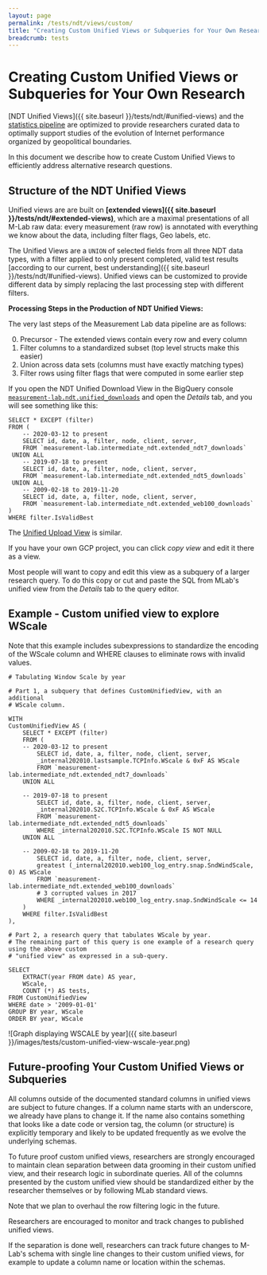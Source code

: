 ```yaml
---
layout: page
permalink: /tests/ndt/views/custom/
title: "Creating Custom Unified Views or Subqueries for Your Own Research"
breadcrumb: tests
---
```


# Creating Custom Unified Views or Subqueries for Your Own Research

[NDT Unified Views]({{ site.baseurl }}/tests/ndt/#unified-views) and the [statistics pipeline](https://github.com/m-lab/stats-pipeline/#statistics-pipeline-service) are optimized to provide
researchers curated data to optimally support studies of the
evolution of Internet performance organized by geopolitical boundaries.

In this document we describe how to create Custom Unified Views to efficiently address
alternative research questions.

## Structure of the NDT Unified Views

Unified views are are built on **[extended views]({{ site.baseurl }}/tests/ndt/#extended-views)**, which are a
maximal presentations of all M-Lab raw data: every measurement (raw row) is
annotated with everything we know about the data, including filter flags, Geo
labels, etc.

The Unified Views are a `UNION` of selected fields from all three NDT data types,
with a filter applied to only present completed, valid test results [according to
our current, best understanding]({{ site.baseurl }}/tests/ndt/#unified-views).
Unified views can be customized to provide different data by simply replacing the last
processing step with different filters.

**Processing Steps in the Production of NDT Unified Views:**

The very last steps of the Measurement Lab data pipeline are as follows:

0. Precursor - The extended views contain every row and every column
1. Filter columns to a standardized subset (top level structs make this easier)
2. Union across data sets (columns must have exactly matching types)
3. Filter rows using filter flags that were computed in some earlier step

If you open the NDT Unified Download View in the BigQuery console  [`measurement-lab.ndt.unified_downloads`](https://console.cloud.google.com/bigquery?project=measurement-lab&p=measurement-lab&d=ndt&t=unified_downloads&page=table) and 
open the _Details_ tab, and you will see something like this:

```~sql
SELECT * EXCEPT (filter)
FROM (
    -- 2020-03-12 to present
    SELECT id, date, a, filter, node, client, server,
    FROM `measurement-lab.intermediate_ndt.extended_ndt7_downloads`
 UNION ALL
    -- 2019-07-18 to present
    SELECT id, date, a, filter, node, client, server,
    FROM `measurement-lab.intermediate_ndt.extended_ndt5_downloads`
 UNION ALL
    -- 2009-02-18 to 2019-11-20
    SELECT id, date, a, filter, node, client, server,
    FROM `measurement-lab.intermediate_ndt.extended_web100_downloads`
)
WHERE filter.IsValidBest
```

The [Unified Upload View](https://console.cloud.google.com/bigquery?project=measurement-lab&p=measurement-lab&d=ndt&t=unified_uploads&page=table) is similar.

If you have your own GCP project, you can click _copy view_ and edit it there as a view.

Most people will want to copy and edit this view as a subquery of a larger research query.
To do this copy or cut and paste the SQL from MLab's unified view from the _Details_ tab to the query editor. 

## Example - Custom unified view to explore WScale  

Note that this example includes subexpressions to standardize the encoding of the WScale 
column and WHERE clauses to eliminate rows with invalid values.

```~sql
# Tabulating Window Scale by year

# Part 1, a subquery that defines CustomUnifiedView, with an additional
# WScale column.

WITH 
CustomUnifiedView AS (
	SELECT * EXCEPT (filter)
	FROM (
	-- 2020-03-12 to present
		SELECT id, date, a, filter, node, client, server,
		_internal202010.lastsample.TCPInfo.WScale & 0xF AS WScale
		FROM `measurement-lab.intermediate_ndt.extended_ndt7_downloads`
	UNION ALL

	-- 2019-07-18 to present
		SELECT id, date, a, filter, node, client, server,
		_internal202010.S2C.TCPInfo.WScale & 0xF AS WScale
		FROM `measurement-lab.intermediate_ndt.extended_ndt5_downloads`
		WHERE _internal202010.S2C.TCPInfo.WScale IS NOT NULL
	UNION ALL

	-- 2009-02-18 to 2019-11-20
		SELECT id, date, a, filter, node, client, server,
		greatest (_internal202010.web100_log_entry.snap.SndWindScale, 0) AS WScale
		FROM `measurement-lab.intermediate_ndt.extended_web100_downloads`
		# 3 corrupted values in 2017
		WHERE _internal202010.web100_log_entry.snap.SndWindScale <= 14 
	)
	WHERE filter.IsValidBest 
),

# Part 2, a research query that tabulates WScale by year.
# The remaining part of this query is one example of a research query using the above custom 
# "unified view" as expressed in a sub-query.

SELECT 
	EXTRACT(year FROM date) AS year,
	WScale,
	COUNT (*) AS tests,
FROM CustomUnifiedView
WHERE date > '2009-01-01'
GROUP BY year, WScale
ORDER BY year, WScale
```

![Graph displaying WSCALE by year]({{ site.baseurl }}/images/tests/custom-unified-view-wscale-year.png)

## Future-proofing Your Custom Unified Views or Subqueries

All columns outside of the documented standard columns in unified views are subject to future
changes. If a column name starts with an underscore, we already have plans to
change it. If the name also contains something that looks like a date code or
version tag, the column (or structure) is explicitly temporary and likely to be
updated frequently as we evolve the underlying schemas.

To future proof custom unified views, researchers are strongly encouraged to
maintain clean separation between data grooming in their custom unified view,
and their research logic in subordinate queries. All of the columns presented by
the custom unified view should be standardized either by the researcher themselves or by
following MLab standard views.

Note that we plan to overhaul the row filtering logic in the future.

Researchers are encouraged to monitor and track changes to published unified views.

If the separation is done well, researchers can track future changes to
M-Lab's schema with single line changes to their custom unified views, for
example to update a column name or location within the schemas.
